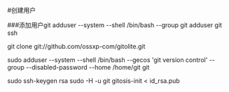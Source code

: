 #创建用户

###添加用户git
adduser --system --shell /bin/bash --group git
adduser git ssh

git clone git://github.com/ossxp-com/gitolite.git


sudo adduser --system --shell /bin/bash --gecos 'git version control' --group --disabled-password --home /home/git git

sudo ssh-keygen rsa 
sudo -H -u git gitosis-init < id_rsa.pub
